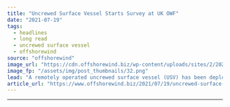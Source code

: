 ```yaml
---
title: "Uncrewed Surface Vessel Starts Survey at UK OWF"
date: "2021-07-19"
tags: 
  - headlines
  - long read
  - uncrewed surface vessel
  - offshorewind
source: "offshorewind"
image_url: "https://cdn.offshorewind.biz/wp-content/uploads/sites/2/2021/04/14115507/XOCEAN-XO-450-USV_-c-XOCEAN.png"
image_fp: "/assets/img/post_thumbnails/32.png"
lead: "A remotely operated uncrewed surface vessel (USV) has been deployed for a hydrographic survey"
article_url: "https://www.offshorewind.biz/2021/07/19/uncrewed-surface-vessel-starts-survey-at-uk-owf/"
---
```


---
